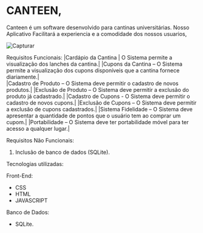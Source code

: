 # CANTEEN,

Canteen é um software desenvolvido para cantinas universitárias. Nosso Aplicativo Facilitará a experiencia e a comodidade dos nossos usuarios,


![Capturar](https://user-images.githubusercontent.com/73305767/120947565-4d003800-c716-11eb-924e-4903232847ca.PNG)


Requisitos Funcionais:
|Cardápio da Cantina | O Sistema permite a visualização dos lanches da cantina.|
|Cupons da Cantina – O Sistema permite a visualização dos cupons disponíveis que a cantina fornece diariamente.|                   
|Cadastro de Produto – O Sistema deve permitir o cadastro de novos produtos.|
|Exclusão de Produto – O Sistema deve permitir a exclusão do produto já cadastrado.|
|Cadastro de Cupons - O Sistema deve permitir o cadastro de novos cupons.|
|Exclusão de Cupons – O Sistema deve permitir a exclusão de cupons cadastrados.|
|Sistema Fidelidade – O Sistema deve apresentar a quantidade de pontos que o usuário tem ao comprar um cupom.|
|Portabilidade – O Sistema deve ter portabilidade móvel para ter acesso a qualquer lugar.|

Requisitos Não Funcionais:
1.	Inclusão de banco de dados (SQLite).

Tecnologias utilizadas:

Front-End:
- CSS
- HTML
- JAVASCRIPT

Banco de Dados:
- SQLite.

